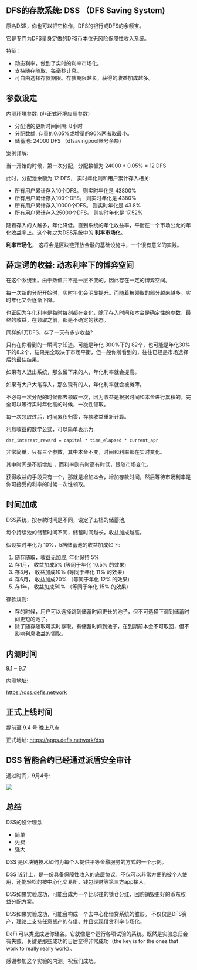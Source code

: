 ## DFS的存款系统: DSS （DFS Saving System)

原名DSR，你也可以把它称作，DFS的银行或DFS的余额宝。

它是专门为DFS量身定做的DFS币本位无风险保障性收入系统。

特征：

* 动态利率，做到了实时的利率市场化。
* 支持随存随取、每毫秒计息。
* 可自由选择存款期限。存款期限越长，获得的收益加成越多。

## 参数设定

内测环境参数: (非正式环境应用参数)

* 分配池的更新时间间隔: 8小时
* 分配数额: 存量的0.05%或增量的90%两者取最小。
* 储蓄池: 24000 DFS （dfsavingpool账号余额）


案例详解: 

当一开始的时候，第一次分配，分配数额为 24000 * 0.05% = 12 DFS

此时，分配池余额为 12 DFS， 实时年化则和用户累计存入相关:

* 所有用户累计存入10个DFS。 则实时年化是 43800%
* 所有用户累计存入100个DFS。 则实时年化是 4380%
* 所有用户累计存入10000个DFS。 则实时年化是 43.8%
* 所有用户累计存入25000个DFS。 则实时年化是 17.52%

随着存入的人越多，年化降低。直到系统的年化收益率，平衡在一个市场公允的年化收益率上。这个称之为DSS系统中的 **利率市场化**。 

**利率市场化**， 这将会是区块链开放金融的基础设施中，一个很有意义的实践。

## 薛定谔的收益: 动态利率下的博弈空间

在这个系统里。由于数值并不是一层不变的。因此存在一定的博弈空间。

每一次新的分配开始时，实时年化会明显提升。而随着被领取的部分越来越多。实时年化又会逐渐下降。

也正因为年化利率是每时每刻都在变化，除了存入时间和本金是确定性的参数，最终的收益，在领取之前，都是不确定的状态。

同样的1万DFS，存了一天有多少收益?  

只有在你看到的一瞬间才知道。可能是年化 300%下的 82个，也可能是年化30%下的8.2个，结果完全取决于市场平衡，但一般你所看到的，往往已经是市场选择后的最佳结果。

如果有人退出系统，那么留下来的人，年化利率就会提高。

如果有大户大笔存入，那么现有的人，年化利率就会被摊薄。

不必每一次分配的时候都去领取一次，因为收益是根据时间和本金进行累积的。完全可以等待实时年化高的时候，一次性领取。

每一次领取过后，时间累积归零，存款收益重新计算。

利息收益的数学公式，可以简单表示为:

```
dsr_interest_reward = capital * time_elapsed * current_apr
``` 

非常简单，只有三个参数，其中本金不变，时间和利率都在实时变化。

其中时间是不断增加 ，而利率则有时高有时低，跟随市场变化。

获得收益的手段只有一个，那就是增加本金，增加存款时间，然后等待市场利率是你可接受的利率的时候一次性领取。


## 时间加成

DSS系统，按存款时间是不同，设定了五档的储蓄池,

每个持续池的储蓄时间不同，储蓄时间越长，收益加成越高。

假设实时年化为 10%，5档储蓄池的收益加成如下: 

1. 随存随取，收益无加成, 年化保持 5%
2. 存1月， 收益加成5%    (等同于年化 10.5% 的效果)
3. 存3月， 收益加成10%   (等同于年化 11% 的效果)
4. 存6月， 收益加成20%  （等同于年化 12% 的效果)
5. 存1年， 收益加成50%  （等同于年化 15% 的效果)

存款规则:

* 存的时候，用户可以选择跳到储蓄时间更长的池子，但不可选择下调到储蓄时间更短的池子。
* 除了随存随取可实时存取。有储蓄时间到池子，在到期前本金不可取回，但不影响利息收益的领取。


## 内测时间 

9.1 ~ 9.7

内测地址:

https://dss.defis.network

## 正式上线时间

提前至 9.4 号 晚上八点

正式地址: https://apps.defis.network/dss


## DSS 智能合约已经通过派盾安全审计

通过时间，9月4号: 

![](https://tva1.sinaimg.cn/large/007S8ZIlgy1gieh1hl5i4j30ku112tf3.jpg)

## 总结

DSS的设计理念

* 简单
* 免费
* 强大

DSS 是区块链技术如何为每个人提供平等金融服务的方式的一个示例。

DSS 设计上，是一份具备保障性收入的底层协议。不仅可以非常方便的被个人使用，还能轻松的被中心化交易所、钱包理财等第三方app接入。

DSS如果实验成功，可能会成为一个比以往的锁仓分红、回购销毁更好的币东权益分配方案。

DSS如果实验成功，可能会构成一个去中心化借贷系统的雏形。 不仅仅是DFS资产，理论上支持任意资产的存借、并且实现借贷利率市场化。

DeFi 可以类比成迷你硅谷。它就像是个运行各项试验的系统。既然是实验总归会有失败，关键是那些成功的日后变得非常成功（the key is for the ones that work to really really work）。 


感谢参加这个实验的内测。祝我们成功。






